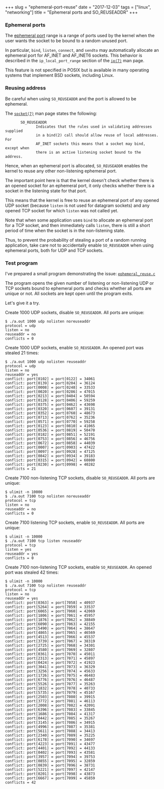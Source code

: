 +++
slug = "ephemeral-port-reuse"
date = "2017-12-03"
tags = ["linux", "networking"]
title = "Ephemeral ports and SO_REUSEADDR"
+++

### Ephemeral ports

The [ephemeral port](https://en.wikipedia.org/wiki/Ephemeral_port) range is a range of ports used by the kernel when the user wants the socket to be bound to a random unused port.

In particular, `bind`, `listen`, `connect`, and `sendto` may automatically allocate an ephemeral port for AF_INET and AF_INET6 sockets. This behavior is described in the `ip_local_port_range` section of the [`ip(7)`](http://man7.org/linux/man-pages/man7/ip.7.html) man page.

This feature is not specified in POSIX but is available in many operating systems that implement BSD sockets, including Linux.

### Reusing address

Be careful when using `SO_REUSEADDR` and the port is allowed to be ephemeral.

The [`socket(7)`](http://man7.org/linux/man-pages/man7/socket.7.html) man page states the following:

```
       SO_REUSEADDR
              Indicates that the rules used in validating addresses supplied
              in a bind(2) call should allow reuse of local addresses.  For
              AF_INET sockets this means that a socket may bind, except when
              there is an active listening socket bound to the address.
```

Hence, when an ephemeral port is allocated, `SO_REUSEADDR` enables the kernel to reuse any other non-listening ephemeral port.

The important point here is that the kernel doesn't check whether there is an opened socket for an ephemeral port, it only checks whether there is a socket in the listening state for that port.

This means that the kernel is free to reuse an ephemeral port of any opened UDP socket (because `listen` is not used for datagram sockets) and any opened TCP socket for which `listen` was not called yet.

Note that when some application uses `bind` to allocate an ephemeral port for a TCP socket, and then immediately calls `listen`, there is still a short period of time when the socket is in the non-listening state.

Thus, to prevent the probability of stealing a port of a random running application, take care not to accidentally enable `SO_REUSEADDR` when using ephemeral ports, both for UDP and TCP sockets.

### Test program

I've prepared a small program demonstrating the issue: [`ephemeral_reuse.c`](https://github.com/gavv/snippets/blob/master/net/ephemeral_reuse.c)

The program opens the given number of listening or non-listening UDP or TCP sockets bound to ephemeral ports and checks whether all ports are unique or not. All sockets are kept open until the program exits.

Let's give it a try.

Create 1000 UDP sockets, disable `SO_REUSEADDR`. All ports are unique:

```
$ ./a.out 1000 udp nolisten noreuseaddr
protocol = udp
listen = no
reuseaddr = no
conflicts = 0
```

Create 1000 UDP sockets, enable `SO_REUSEADDR`. An opened port was stealed 21 times:

```
$ ./a.out 1000 udp nolisten reuseaddr
protocol = udp
listen = no
reuseaddr = yes
conflict: port[0102] = port[0122] = 34061
conflict: port[0139] = port[0204] = 36124
conflict: port[0008] = port[0248] = 33533
conflict: port[0020] = port[0286] = 47015
conflict: port[0213] = port[0404] = 50594
conflict: port[0128] = port[0406] = 59259
conflict: port[0375] = port[0462] = 43698
conflict: port[0320] = port[0607] = 39131
conflict: port[0352] = port[0760] = 48673
conflict: port[0713] = port[0762] = 35236
conflict: port[0571] = port[0770] = 59258
conflict: port[0123] = port[0810] = 41065
conflict: port[0536] = port[0819] = 50470
conflict: port[0182] = port[0851] = 52191
conflict: port[0753] = port[0856] = 46756
conflict: port[0672] = port[0858] = 44039
conflict: port[0007] = port[0903] = 47422
conflict: port[0097] = port[0928] = 47125
conflict: port[0842] = port[0934] = 39183
conflict: port[0315] = port[0942] = 60800
conflict: port[0230] = port[0998] = 40282
conflicts = 21
```

Create 7100 non-listening TCP sockets, disable `SO_REUSEADDR`. All ports are unique:

```
$ ulimit -n 10000
$ ./a.out 7100 tcp nolisten noreuseaddr
protocol = tcp
listen = no
reuseaddr = no
conflicts = 0
```

Create 7100 listening TCP sockets, enable `SO_REUSEADDR`. All ports are unique:

```
$ ulimit -n 10000
$ ./a.out 7100 tcp listen reuseaddr
protocol = tcp
listen = yes
reuseaddr = yes
conflicts = 0
```

Create 7100 non-listening TCP sockets, enable `SO_REUSEADDR`. An opened port was stealed 42 times:

```
$ ulimit -n 10000
$ ./a.out 7100 tcp nolisten reuseaddr
protocol = tcp
listen = no
reuseaddr = yes
conflict: port[0363] = port[7058] = 40937
conflict: port[5264] = port[7059] = 33537
conflict: port[6065] = port[7060] = 42069
conflict: port[1806] = port[7061] = 45957
conflict: port[1876] = port[7062] = 38849
conflict: port[6090] = port[7063] = 42155
conflict: port[5490] = port[7064] = 38647
conflict: port[4865] = port[7065] = 46569
conflict: port[4513] = port[7066] = 45537
conflict: port[3739] = port[7067] = 38319
conflict: port[2725] = port[7068] = 34301
conflict: port[4580] = port[7069] = 32807
conflict: port[0361] = port[7070] = 45011
conflict: port[2313] = port[7071] = 45897
conflict: port[0424] = port[7072] = 41923
conflict: port[3041] = port[7073] = 36329
conflict: port[3256] = port[7074] = 45633
conflict: port[1726] = port[7075] = 46483
conflict: port[6776] = port[7076] = 46487
conflict: port[5526] = port[7077] = 35263
conflict: port[1832] = port[7078] = 40733
conflict: port[5735] = port[7079] = 45167
conflict: port[2503] = port[7080] = 39915
conflict: port[3772] = port[7081] = 46113
conflict: port[2008] = port[7082] = 42091
conflict: port[6396] = port[7083] = 33845
conflict: port[1686] = port[7084] = 41317
conflict: port[0442] = port[7085] = 35267
conflict: port[3145] = port[7086] = 34915
conflict: port[4996] = port[7087] = 35381
conflict: port[5611] = port[7088] = 34413
conflict: port[2340] = port[7089] = 35225
conflict: port[6178] = port[7090] = 34697
conflict: port[4223] = port[7091] = 43477
conflict: port[4401] = port[7092] = 44133
conflict: port[0402] = port[7093] = 43581
conflict: port[3957] = port[7094] = 39753
conflict: port[0855] = port[7095] = 32859
conflict: port[0839] = port[7096] = 38731
conflict: port[5221] = port[7097] = 42147
conflict: port[0201] = port[7098] = 43873
conflict: port[6667] = port[7099] = 45859
conflicts = 42
```

